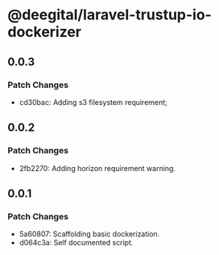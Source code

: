 # @deegital/laravel-trustup-io-dockerizer

## 0.0.3

### Patch Changes

- cd30bac: Adding s3 filesystem requirement;

## 0.0.2

### Patch Changes

- 2fb2270: Adding horizon requirement warning.

## 0.0.1

### Patch Changes

- 5a60807: Scaffolding basic dockerization.
- d064c3a: Self documented script.
